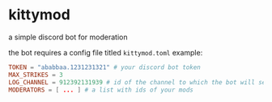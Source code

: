 # kittymod
a simple discord bot for moderation

the bot requires a config file titled `kittymod.toml`
example:
```toml
TOKEN = "ababbaa.1231231321" # your discord bot token
MAX_STRIKES = 3
LOG_CHANNEL = 912392131939 # id of the channel to which the bot will send its logs
MODERATORS = [ ... ] # a list with ids of your mods
```

